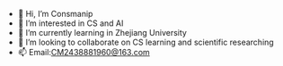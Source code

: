 - 👋 Hi, I’m Consmanip
- 👀 I’m interested in CS and AI
- 🌱 I’m currently learning in Zhejiang University
- 💞️ I’m looking to collaborate on CS learning and scientific researching
- 📫 Email:CM2438881960@163.com

<!---
Consmanip/Consmanip is a ✨ special ✨ repository because its `README.md` (this file) appears on your GitHub profile.
You can click the Preview link to take a look at your changes.
--->
